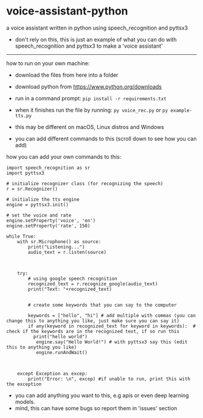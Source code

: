 # voice-assistant-python
a voice assistant written in python using speech_recognition and pyttsx3

- don't rely on this, this is just an example of what you can do with speech_recognition and pyttsx3 to make a 'voice assistant'

-----------------------
how to run on your own machine:

- download the files from here into a folder

- download python from https://www.python.org/downloads

- run in a command prompt: `pip install -r requirements.txt`

- when it finishes run the file by running: `py voice_rec.py` or `py example-tts.py`
- this may be different on macOS, Linux distros and Windows

- you can add different commands to this (scroll down to see how you can add)



how you can add your own commands to this:



```
import speech_recognition as sr
import pyttsx3

# initialize recognizer class (for recognizing the speech)
r = sr.Recognizer()

# initialize the tts engine
engine = pyttsx3.init()

# set the voice and rate
engine.setProperty('voice', 'en')
engine.setProperty('rate', 150)

while True:
    with sr.Microphone() as source:
        print("Listening...")
        audio_text = r.listen(source)


  
    try:
        # using google speech recognition
        recognized_text = r.recognize_google(audio_text)
        print("Text: "+recognized_text)
        
        
        # create some keywords that you can say to the computer
        
        keywords = ["hello", "hi"] # add multiple with commas (you can change this to anything you like, just make sure you can say it)
        if any(keyword in recognized_text for keyword in keywords):  # check if the keywords are in the recognized text, if so run this
          print("hello world")
           engine.say("Hello World!") # with pyttsx3 say this (edit this to anything you like)
           engine.runAndWait()



    except Exception as excep:
        print("Error: \n", excep) #if unable to run, print this with the exception
```


- you can add anything you want to this, e.g apis or even deep learning models.
- mind, this can have some bugs so report them in 'issues' section
